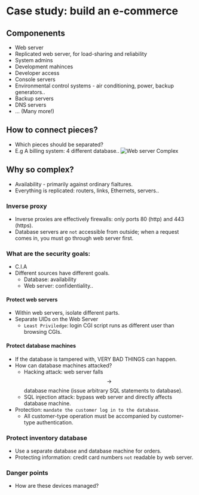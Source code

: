 # Case study: build an e-commerce

## Componenents
* Web server
* Replicated web server, for load-sharing and reliability
* System admins
* Development mahinces
* Developer access
* Console servers
* Environmental control systems - air conditioning, power, backup generators..
* Backup servers
* DNS servers
* ... (Many more!)

## How to connect pieces?
* Which pieces should be separated?
* E.g A billing system: 4 different database..
    ![Web server Complex]()

## Why so complex?
* Availability - primarily against ordinary fialtures.
* Everything is replicated: routers, links, Ethernets, servers..

### Inverse proxy
* Inverse proxies are effectively firewalls: only ports 80 (http) and 443 (https).
* Database servers are `not` accessible from outside; when a request comes in, you must go through web server first.

### What are the security goals:
* C.I.A
* Different sources have different goals. 
    * Database: availability
    * Web server: confidentiality..

#### Protect web servers
* Within web servers, isolate different parts.
* Separate UIDs on the Web Server
    * `Least Priviledge`: login CGI script runs as different user than browsing CGIs.

#### Protect database machines
* If the database is tampered with, VERY BAD THINGS can happen.
* How can database machines attacked?
    * Hacking attack: web server falls $$\rightarrow$$ database machine (issue arbitrary SQL statements to database).
    * SQL injection attack: bypass web server and directly affects database machine.
* Protection: `mandate the customer log in to the database`.
    * All customer-type operation must be accompanied by customer-type authentication.

### Protect inventory database
* Use a separate database and database machine for orders.
* Protecting information: credit card numbers `not` readable by web server.


### Danger points
* How are these devices managed?






